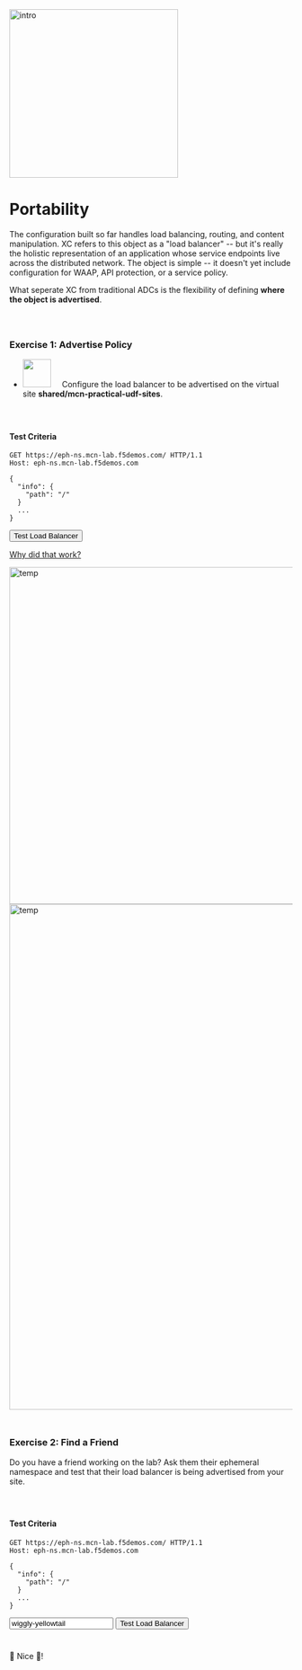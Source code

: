 <div href="/" class="d-flex align-items-center pb-3 mb-3 link-dark text-decoration-none">
    <img src="/static/portable.png" width="300px" height="auto" alt="intro">
</div>

# **Portability**

<div href="/" class="d-flex align-items-center pb-3 mb-3 link-dark text-decoration-none border-bottom"></div>


The configuration built so far handles load balancing, routing, and content manipulation.
XC refers to this object as a "load balancer" -- but it's really the holistic representation of an application whose service endpoints live across the distributed network.
The object is simple -- it doesn't yet include configuration for WAAP, API protection, or a service policy.

What seperate XC from traditional ADCs is the flexibility of defining <strong>where the object is advertised</strong>.

<div style="height:25px"></div>

### **Exercise 1: Advertise Policy**

<ul class="list-group">
  <li class="list-group-item">
  <img src="/static/lb-icon.png" width="auto" height="50px"> &nbsp; &nbsp;
  Configure the load balancer to be advertised on the virtual site <strong>shared/mcn-practical-udf-sites</strong>. 
  </li>
</ul>

<div style="height:25px"></div>

#### **Test Criteria**

```http
GET https://eph-ns.mcn-lab.f5demos.com/ HTTP/1.1
Host: eph-ns.mcn-lab.f5demos.com

{
  "info": {
    "path": "/"
  }
  ...
}
```

<div class="left-aligned-button-container">
    <button id="requestBtn1" class="btn btn-primary">Test Load Balancer</button>
</div>
<div id="result1" class="mt-3"></div>
<script>
document.getElementById('requestBtn1').addEventListener('click', () => {
    makeHttpRequest('requestBtn1', '/_port1', 'result');
});
</script>


<div id="hints">
<p>
  <a class="btn btn-primary" data-bs-toggle="collapse" href="#multiCollapseExample1" role="button" aria-expanded="false" aria-controls="multiCollapseExample1">Why did that work?</a>
</p>
<div class="row">
      <div class="collapse multi-collapse" id="multiCollapseExample1" data-bs-parent="#hints">
      <img src="/static/vsite2.png" width="600px" height="auto" alt="temp">
      <img src="/static/vsite.png" width="900px" height="auto" alt="temp">
    </div>
</div>
</div>

<div style="height:25px"></div>

### **Exercise 2: Find a Friend**

Do you have a friend working on the lab?
Ask them their ephemeral namespace and test that their load balancer is being advertised from your site.


<div style="height:25px"></div>

#### **Test Criteria**

```http
GET https://eph-ns.mcn-lab.f5demos.com/ HTTP/1.1
Host: eph-ns.mcn-lab.f5demos.com

{
  "info": {
    "path": "/"
  }
  ...
}
```

<div class="container mt-4">
    <div class="row">
        <div class="col-md-6">
            <div class="input-group mb-3">
                <input type="text" id="inputText2" class="form-control"
                  placeholder="Enter your string here" aria-label="User input" value="wiggly-yellowtail">
                <button id="requestBtn2" class="btn btn-primary" type="button">Test Load Balancer</button>
            </div>
        </div>
    </div>
    <div id="result2" class="mt-3"></div>
</div>
<script>
document.getElementById('requestBtn2').addEventListener('click', () => {
    makePostRequest('requestBtn2', '/_port2', 'result2', 'inputText2');
});
</script>

<div  style="height:25px" class="d-flex align-items-center pb-3 mb-3 link-dark text-decoration-none border-bottom"></div>

🚀 Nice 🚀! 
</br>


